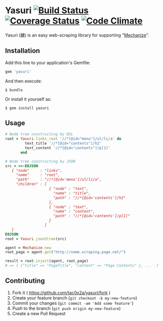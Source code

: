 # Yasuri [![Build Status](https://travis-ci.org/tac0x2a/yasuri.svg?branch=master)](https://travis-ci.org/tac0x2a/yasuri) [![Coverage Status](https://coveralls.io/repos/tac0x2a/yasuri/badge.svg?branch=master)](https://coveralls.io/r/tac0x2a/yasuri?branch=master) [![Code Climate](https://codeclimate.com/github/tac0x2a/yasuri/badges/gpa.svg)](https://codeclimate.com/github/tac0x2a/yasuri)

Yasuri (鑢) is an easy web-scraping library for supporting "[Mechanize](https://github.com/sparklemotion/mechanize)".

## Installation

Add this line to your application's Gemfile:

```ruby
gem 'yasuri'
```

And then execute:

    $ bundle

Or install it yourself as:

    $ gem install yasuri

## Usage

```ruby
# Node tree constructing by DSL
root = Yasuri.links_root '//*[@id="menu"]/ul/li/a' do
         text_title '//*[@id="contents"]/h2'
         text_content '//*[@id="contents"]/p[1]'
       end

# Node tree constructing by JSON
src = <<-EOJSON
   { "node"     : "links",
     "name"     : "root",
     "path"     : "//*[@id='menu']/ul/li/a",
     "children" : [
                    { "node" : "text",
                      "name" : "title",
                      "path" : "//*[@id='contents']/h2"
                    },
                    { "node" : "text",
                      "name" : "content",
                      "path" : "//*[@id='contents']/p[1]"
                    }
                  ]
   }
EOJSON
root = Yasuri.json2tree(src)

agent = Mechanize.new
root_page = agent.get("http://some.scraping.page.net/")

result = root.inject(agent, root_page)
# => [ {"title" => "PageTitle", "content" => "Page Contents" }, ...  ]
```


## Contributing

1. Fork it ( https://github.com/tac0x2a/yasuri/fork )
2. Create your feature branch (`git checkout -b my-new-feature`)
3. Commit your changes (`git commit -am 'Add some feature'`)
4. Push to the branch (`git push origin my-new-feature`)
5. Create a new Pull Request
